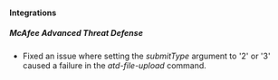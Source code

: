 
#### Integrations
##### McAfee Advanced Threat Defense
- Fixed an issue where setting the *submitType* argument to '2' or '3' caused a failure in the *atd-file-upload* command.
